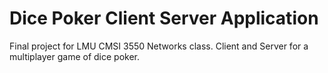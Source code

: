# Dice Poker Client Server Application
Final project for LMU CMSI 3550 Networks class. Client and Server for a multiplayer game of dice poker.
